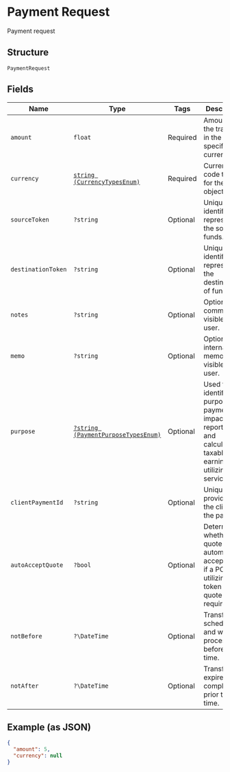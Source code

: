 
# Payment Request

Payment request

## Structure

`PaymentRequest`

## Fields

| Name | Type | Tags | Description | Getter | Setter |
|  --- | --- | --- | --- | --- | --- |
| `amount` | `float` | Required | Amount of the transfer in the specified currency. | getAmount(): float | setAmount(float amount): void |
| `currency` | [`string (CurrencyTypesEnum)`](../../doc/models/currency-types-enum.md) | Required | Currency code type for the object | getCurrency(): string | setCurrency(string currency): void |
| `sourceToken` | `?string` | Optional | Unique identifier representing the source of funds. | getSourceToken(): ?string | setSourceToken(?string sourceToken): void |
| `destinationToken` | `?string` | Optional | Unique identifier representing the destination of funds. | getDestinationToken(): ?string | setDestinationToken(?string destinationToken): void |
| `notes` | `?string` | Optional | Optional comments visible to the user. | getNotes(): ?string | setNotes(?string notes): void |
| `memo` | `?string` | Optional | Optional internal memo not visible to the user. | getMemo(): ?string | setMemo(?string memo): void |
| `purpose` | [`?string (PaymentPurposeTypesEnum)`](../../doc/models/payment-purpose-types-enum.md) | Optional | Used to identify the purpose of a payment and impacts reporting and calculated taxable earnings (if utilizing tax services) | getPurpose(): ?string | setPurpose(?string purpose): void |
| `clientPaymentId` | `?string` | Optional | Unique value provided by the client for the payment. | getClientPaymentId(): ?string | setClientPaymentId(?string clientPaymentId): void |
| `autoAcceptQuote` | `?bool` | Optional | Determines whether the quote is automatically accepted or if a POST utilizing the token for the quote is required. | getAutoAcceptQuote(): ?bool | setAutoAcceptQuote(?bool autoAcceptQuote): void |
| `notBefore` | `?\DateTime` | Optional | Transfer is scheduled and will not process before this time. | getNotBefore(): ?\DateTime | setNotBefore(?\DateTime notBefore): void |
| `notAfter` | `?\DateTime` | Optional | Transfer expires if not completed prior to this time. | getNotAfter(): ?\DateTime | setNotAfter(?\DateTime notAfter): void |

## Example (as JSON)

```json
{
  "amount": 5,
  "currency": null
}
```

